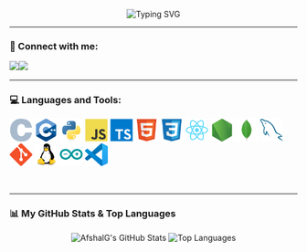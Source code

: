 <p align="center">
    <img 
  src="https://readme-typing-svg.demolab.com?font=Fira+Code&weight=500&size=28&duration=4500&pause=1000&color=FF5733&cent
  er=true&vCenter=true&width=700&lines=Hi+%F0%9F%91%8B%2C+I'm+Afshal+Gulam!;I'm+studying+Computer+Engineering+at+NUS!" 
  alt="Typing SVG" />
  </p>

  ---

  ### 🔗 Connect with me:
  [<img src="https://img.icons8.com/color/48/000000/linkedin.png"/>](https://linkedin.com/in/afshal-g)[<img 
  src="https://img.icons8.com/fluency/48/000000/instagram-new.png"/>](https://instagram.com/af.shal)

  ---

  ### 💻 Languages and Tools:
  <p align="left">
      <img alt="C" width="40px" src="https://raw.githubusercontent.com/devicons/devicon/master/icons/c/c-original.svg"/>
      <img alt="C++" width="40px"
  src="https://raw.githubusercontent.com/devicons/devicon/master/icons/cplusplus/cplusplus-original.svg"/>
      <img alt="Python" width="40px"
  src="https://raw.githubusercontent.com/devicons/devicon/master/icons/python/python-original.svg"/>
      <img alt="JavaScript" width="40px"
  src="https://raw.githubusercontent.com/devicons/devicon/master/icons/javascript/javascript-original.svg"/>
      <img alt="TypeScript" width="40px"
  src="https://raw.githubusercontent.com/devicons/devicon/master/icons/typescript/typescript-original.svg"/>
      <img alt="HTML" width="40px"
  src="https://raw.githubusercontent.com/devicons/devicon/master/icons/html5/html5-original.svg"/>
      <img alt="CSS" width="40px"
  src="https://raw.githubusercontent.com/devicons/devicon/master/icons/css3/css3-original.svg"/>
      <img alt="React" width="40px"
  src="https://raw.githubusercontent.com/devicons/devicon/master/icons/react/react-original.svg"/>
      <img alt="Node.js" width="40px"
  src="https://raw.githubusercontent.com/devicons/devicon/master/icons/nodejs/nodejs-original.svg"/>
      <img alt="MongoDB" width="40px"
  src="https://raw.githubusercontent.com/devicons/devicon/master/icons/mongodb/mongodb-original.svg"/>
      <img alt="MySQL" width="40px"
  src="https://raw.githubusercontent.com/devicons/devicon/master/icons/mysql/mysql-original.svg"/>
      <img alt="Git" width="40px"
  src="https://raw.githubusercontent.com/devicons/devicon/master/icons/git/git-original.svg"/>
      <img alt="Linux" width="40px"
  src="https://raw.githubusercontent.com/devicons/devicon/master/icons/linux/linux-original.svg"/>
      <img alt="Arduino" width="40px"
  src="https://raw.githubusercontent.com/devicons/devicon/master/icons/arduino/arduino-original.svg"/>
      <img alt="VS Code" width="40px"
  src="https://raw.githubusercontent.com/devicons/devicon/master/icons/vscode/vscode-original.svg"/>
  </p>
  <br/>

  ---

  ### 📊 My GitHub Stats & Top Languages
  <p align="center">
      <img align="center" src="https://github-readme-stats.vercel.app/api?username=AfshalG&show_icons=true&theme=radical&
  count_private=true&hide_border=true" alt="AfshalG's GitHub Stats" />
      <img align="center" src="https://github-readme-stats.vercel.app/api/top-langs/?username=AfshalG&layout=compact&lang
  s_count=10&theme=radical&hide_border=true" alt="Top Languages" />
  </p>
